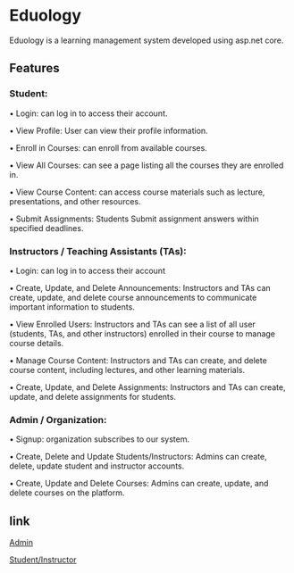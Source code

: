 # Eduology 

Eduology is a learning management system developed using asp.net core.



## Features

### Student:

•	Login: can log in to access their account. 

•	View Profile: User can view their profile information.

•	Enroll in Courses: can enroll from available courses.

•	View All Courses: can see a page listing all the courses they are enrolled in.

•	View Course Content: can access course materials such as lecture, presentations, and other resources.

•	Submit Assignments: Students Submit assignment answers within specified deadlines.

### Instructors / Teaching Assistants (TAs):

•	Login: can log in to access their account

•	Create, Update, and Delete Announcements: Instructors and TAs can create, update, and delete course announcements to communicate important information to students. 

•	View Enrolled Users: Instructors and TAs can see a list of all user (students, TAs, and other instructors) enrolled in their course to manage course details.

•	Manage Course Content: Instructors and TAs can create, and delete course content, including lectures, and other learning materials.

•	Create, Update, and Delete Assignments: Instructors and TAs can create, update, and delete assignments for students.

### Admin / Organization:
•	Signup: organization subscribes to our system.

•	Create, Delete and Update Students/Instructors: Admins can create, delete, update student and instructor accounts.

•	Create, Update and Delete Courses: Admins can create, update, and delete courses on the platform.


## link

[Admin](https://eduology-admin.vercel.app/#/dashboard)

[Student/Instructor](https://eduology.vercel.app/#/home)
